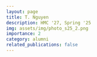 ```yaml
---
layout: page
title: T. Nguyen
description: HMC '27, Spring '25
img: assets/img/photo_s25_2.png
importance: 2
category: alumni
related_publications: false
---
```

